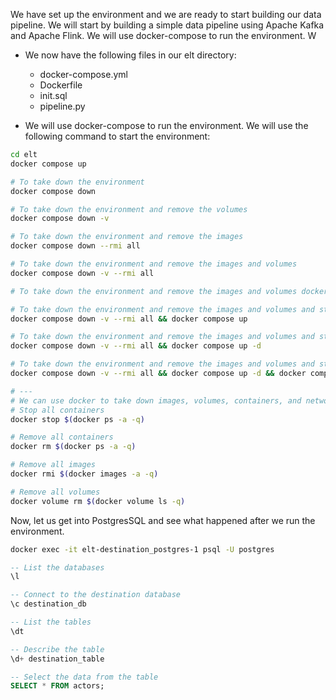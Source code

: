 We have set up the environment and we are ready to start building our data pipeline. We will start by building a simple data pipeline using Apache Kafka and Apache Flink. We will use docker-compose to run the environment. W

- We now have the following files in our elt directory:

  - docker-compose.yml
  - Dockerfile
  - init.sql
  - pipeline.py

- We will use docker-compose to run the environment. We will use the following command to start the environment:

```bash
cd elt
docker compose up

# To take down the environment
docker compose down

# To take down the environment and remove the volumes
docker compose down -v

# To take down the environment and remove the images
docker compose down --rmi all

# To take down the environment and remove the images and volumes
docker compose down -v --rmi all

# To take down the environment and remove the images and volumes docker compose down -v --rmi all

# To take down the environment and remove the images and volumes and start the environment
docker compose down -v --rmi all && docker compose up

# To take down the environment and remove the images and volumes and start the environment in the background
docker compose down -v --rmi all && docker compose up -d

# To take down the environment and remove the images and volumes and start the environment in the background and follow the logs
docker compose down -v --rmi all && docker compose up -d && docker compose logs -f

# ---
# We can use docker to take down images, volumes, containers, and networks
# Stop all containers
docker stop $(docker ps -a -q)

# Remove all containers
docker rm $(docker ps -a -q)

# Remove all images
docker rmi $(docker images -a -q)

# Remove all volumes
docker volume rm $(docker volume ls -q)
```

Now, let us get into PostgresSQL and see what happened after we run the environment.

```bash
docker exec -it elt-destination_postgres-1 psql -U postgres
```

```sql
-- List the databases
\l

-- Connect to the destination database
\c destination_db

-- List the tables
\dt

-- Describe the table
\d+ destination_table

-- Select the data from the table
SELECT * FROM actors;
```
